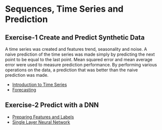 # Sequences, Time Series and Prediction  
## Exercise-1 Create and Predict Synthetic Data  
A time series was created and features trend, seasonality and noise.  A naive prediction of the time series was made simply by predicting the next point to be equal to the last point.  Mean squared error and mean average error were used to measure prediction performance.  By performing various operations on the data, a prediction that was better than the naive prediction was made.
- [Introduction to Time Series](https://github/lmoroney/dlaicourse/blob/master/TensorFlow%20In%20Practice/Course%204%20-%20S%2BP/S%2BP_Week_1_Lesson_2.ipynb)  
- [Forecasting](https://github/lmoroney/dlaicourse/blob/master/TensorFlow%20In%20Practice/Course%204%20-%20S%2BP/S%2BP%20Week%201%20-%20Lesson%203%20-%20Notebook.ipynb)  
## Exercise-2 Predict with a DNN  
- [Preparing Features and Labels](https://github/lmoroney/dlaicourse/blob/master/TensorFlow%20In%20Practice/Course%204%20-%20S%2BP/S%2BP%20Week%202%20Lesson%201.ipynb#scrollTo=Wa0PNwxMGapy)  
- [Single Layer Neural Network](https://github/lmoroney/dlaicourse/blob/master/TensorFlow%20In%20Practice/Course%204%20-%20S%2BP/S%2BP%20Week%202%20Lesson%202.ipynb)
